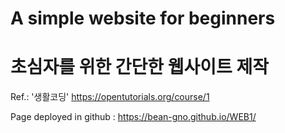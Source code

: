 # A simple website for beginners
# 초심자를 위한 간단한 웹사이트 제작

Ref.: '생활코딩' https://opentutorials.org/course/1

Page deployed in github : https://bean-gno.github.io/WEB1/
